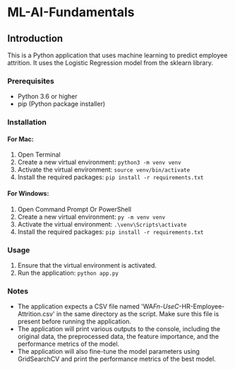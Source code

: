 # ML-AI-Fundamentals

## Introduction

This is a Python application that uses machine learning to predict employee attrition. It uses the Logistic Regression model from the sklearn library.

### Prerequisites

- Python 3.6 or higher
- pip (Python package installer)

### Installation

#### For Mac:

1. Open Terminal
2. Create a new virtual environment: `python3 -m venv venv`
3. Activate the virtual environment: `source venv/bin/activate`
4. Install the required packages: `pip install -r requirements.txt`

#### For Windows:

1. Open Command Prompt Or PowerShell
2. Create a new virtual environment: `py -m venv venv`
3. Activate the virtual environment: `.\venv\Scripts\activate`
4. Install the required packages: `pip install -r requirements.txt`

### Usage

1. Ensure that the virtual environment is activated.
2. Run the application: `python app.py`

### Notes

- The application expects a CSV file named 'WA*Fn-UseC*-HR-Employee-Attrition.csv' in the same directory as the script. Make sure this file is present before running the application.
- The application will print various outputs to the console, including the original data, the preprocessed data, the feature importance, and the performance metrics of the model.
- The application will also fine-tune the model parameters using GridSearchCV and print the performance metrics of the best model.
